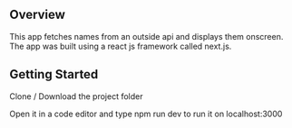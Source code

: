 ## Overview
This app fetches names from an outside api and displays them onscreen. The app was built using a react js framework called next.js. 

## Getting Started
Clone / Download the project folder

Open it in a code editor and type npm run dev to run it on localhost:3000


